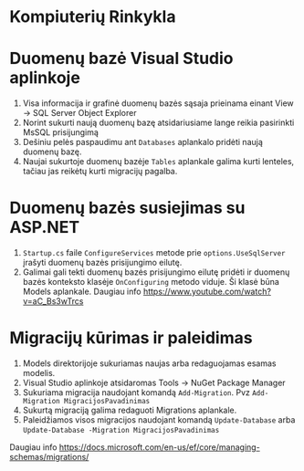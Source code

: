# Kompiuterių Rinkykla


# Duomenų bazė Visual Studio aplinkoje
1. Visa informacija ir grafinė duomenų bazės sąsaja prieinama einant View -> SQL Server Object Explorer
2. Norint sukurti naują duomenų bazę atsidariusiame lange reikia pasirinkti MsSQL prisijungimą
3. Dešiniu pelės paspaudimu ant `Databases` aplankalo pridėti naują duomenų bazę.
4. Naujai sukurtoje duomenų bazėje `Tables` aplankale galima kurti lenteles, tačiau jas reikėtų kurti migracijų pagalba.

# Duomenų bazės susiejimas su ASP.NET
1. `Startup.cs` faile `ConfigureServices` metode prie `options.UseSqlServer` įrašyti duomenų bazės prisijungimo eilutę.
2. Galimai gali tekti duomenų bazės prisijungimo eilutę pridėti ir duomenų bazės konteksto klasėje `OnConfiguring` metodo
viduje. Ši klasė būna Models aplankale.
Daugiau info https://www.youtube.com/watch?v=aC_Bs3wTrcs


# Migracijų kūrimas ir paleidimas
1. Models direktorijoje sukuriamas naujas arba redaguojamas esamas modelis.
2. Visual Studio aplinkoje atsidaromas Tools -> NuGet Package Manager
3. Sukuriama migracija naudojant komandą `Add-Migration`. Pvz `Add-Migration MigracijosPavadinimas`
4. Sukurtą migraciją galima redaguoti Migrations aplankale.
5. Paleidžiamos visos migracijos naudojant komandą `Update-Database` arba `Update-Database -Migration MigracijosPavadinimas`

Daugiau info https://docs.microsoft.com/en-us/ef/core/managing-schemas/migrations/
